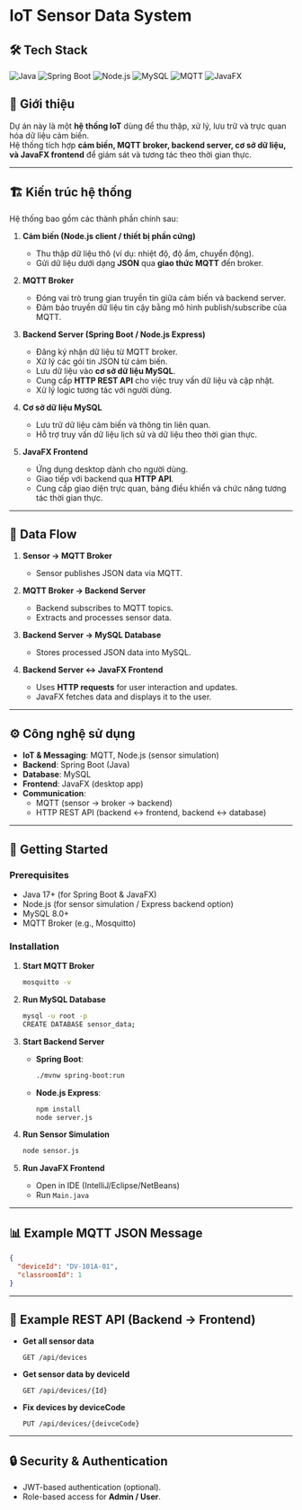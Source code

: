 # IoT Sensor Data System

## 🛠 Tech Stack

![Java](https://img.shields.io/badge/Java-ED8B00?style=for-the-badge&logo=openjdk&logoColor=white)
![Spring Boot](https://img.shields.io/badge/Spring_Boot-6DB33F?style=for-the-badge&logo=springboot&logoColor=white)
![Node.js](https://img.shields.io/badge/Node.js-339933?style=for-the-badge&logo=node.js&logoColor=white)
![MySQL](https://img.shields.io/badge/MySQL-005C84?style=for-the-badge&logo=mysql&logoColor=white)
![MQTT](https://img.shields.io/badge/MQTT-660066?style=for-the-badge&logo=eclipse-mosquitto&logoColor=white)
![JavaFX](https://img.shields.io/badge/JavaFX-000000?style=for-the-badge&logo=java&logoColor=white)

## 📌 Giới thiệu
Dự án này là một **hệ thống IoT** dùng để thu thập, xử lý, lưu trữ và trực quan hóa dữ liệu cảm biến.  
Hệ thống tích hợp **cảm biến, MQTT broker, backend server, cơ sở dữ liệu, và JavaFX frontend** để giám sát và tương tác theo thời gian thực.

---

## 🏗 Kiến trúc hệ thống
Hệ thống bao gồm các thành phần chính sau:

1. **Cảm biến (Node.js client / thiết bị phần cứng)**  
   - Thu thập dữ liệu thô (ví dụ: nhiệt độ, độ ẩm, chuyển động).  
   - Gửi dữ liệu dưới dạng **JSON** qua **giao thức MQTT** đến broker.

2. **MQTT Broker**  
   - Đóng vai trò trung gian truyền tin giữa cảm biến và backend server.  
   - Đảm bảo truyền dữ liệu tin cậy bằng mô hình publish/subscribe của MQTT.

3. **Backend Server (Spring Boot / Node.js Express)**  
   - Đăng ký nhận dữ liệu từ MQTT broker.  
   - Xử lý các gói tin JSON từ cảm biến.  
   - Lưu dữ liệu vào **cơ sở dữ liệu MySQL**.  
   - Cung cấp **HTTP REST API** cho việc truy vấn dữ liệu và cập nhật.  
   - Xử lý logic tương tác với người dùng.

4. **Cơ sở dữ liệu MySQL**  
   - Lưu trữ dữ liệu cảm biến và thông tin liên quan.  
   - Hỗ trợ truy vấn dữ liệu lịch sử và dữ liệu theo thời gian thực.  

5. **JavaFX Frontend**  
   - Ứng dụng desktop dành cho người dùng.  
   - Giao tiếp với backend qua **HTTP API**.  
   - Cung cấp giao diện trực quan, bảng điều khiển và chức năng tương tác thời gian thực.  

---

## 🔄 Data Flow
1. **Sensor → MQTT Broker**  
   - Sensor publishes JSON data via MQTT.  

2. **MQTT Broker → Backend Server**  
   - Backend subscribes to MQTT topics.  
   - Extracts and processes sensor data.  

3. **Backend Server → MySQL Database**  
   - Stores processed JSON data into MySQL.  

4. **Backend Server ↔ JavaFX Frontend**  
   - Uses **HTTP requests** for user interaction and updates.  
   - JavaFX fetches data and displays it to the user.  

---

## ⚙️ Công nghệ sử dụng
- **IoT & Messaging**: MQTT, Node.js (sensor simulation)  
- **Backend**: Spring Boot (Java) 
- **Database**: MySQL  
- **Frontend**: JavaFX (desktop app)  
- **Communication**:  
  - MQTT (sensor → broker → backend)  
  - HTTP REST API (backend ↔ frontend, backend ↔ database)

---

## 🚀 Getting Started

### Prerequisites
- Java 17+ (for Spring Boot & JavaFX)  
- Node.js (for sensor simulation / Express backend option)  
- MySQL 8.0+  
- MQTT Broker (e.g., Mosquitto)  

### Installation
1. **Start MQTT Broker**  
   ```bash
   mosquitto -v
   ```

2. **Run MySQL Database**  
   ```bash
   mysql -u root -p
   CREATE DATABASE sensor_data;
   ```

3. **Start Backend Server**  
   - **Spring Boot**:  
     ```bash
     ./mvnw spring-boot:run
     ```
   - **Node.js Express**:  
     ```bash
     npm install
     node server.js
     ```

4. **Run Sensor Simulation**  
   ```bash
   node sensor.js
   ```

5. **Run JavaFX Frontend**  
   - Open in IDE (IntelliJ/Eclipse/NetBeans)  
   - Run `Main.java`  

---

## 📊 Example MQTT JSON Message
```json
{
  "deviceId": "DV-101A-01",
  "classroomId": 1
}
```

---

## 📡 Example REST API (Backend → Frontend)

- **Get all sensor data**
  ```http
  GET /api/devices
  ```

- **Get sensor data by deviceId**
  ```http
  GET /api/devices/{Id}
  ```

- **Fix devices by deviceCode**
  ```http
  PUT /api/devices/{deivceCode}
  ```

---

## 🔒 Security & Authentication
- JWT-based authentication (optional).  
- Role-based access for **Admin / User**.  

